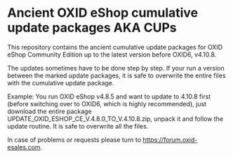 # Ancient OXID eShop cumulative update packages AKA CUPs

This repository contains the ancient cumulative update packages for OXID eShop Community Edition up to the latest version before OXID6, v4.10.8.

The updates sometimes have to be done step by step. If your run a version between the marked update packages, it is safe to overwrite the entire files with the cumulative update package.

Example: You run OXID eShop v4.8.5 and want to update to 4.10.8 first (before switching over to OXID6, which is highly recommended), just download the entire package UPDATE_OXID_ESHOP_CE_V.4.8.0_TO_V.4.10.8.zip, unpack it and follow the update routine. It is safe to overwrite all the files.

In case of problems or requests please turn to https://forum.oxid-esales.com.
